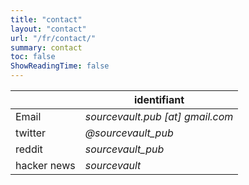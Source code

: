 ```yaml
---
title: "contact"
layout: "contact"
url: "/fr/contact/"
summary: contact
toc: false
ShowReadingTime: false
---
```


|               |                     identifiant  |
|           --- |                      ----------- |
|         Email | *sourcevault.pub [at] gmail.com* |
|       twitter |               *@sourcevault_pub* |
|        reddit |                *sourcevault_pub* |
|   hacker news |                    *sourcevault* |

<!-- | Telegram |           @sourcevault.pub   | -->


